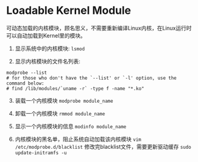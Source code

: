 # Loadable Kernel Module
可动态加载的内核模块，顾名思义，不需要重新编译Linux内核，在Linux运行时可以自动加载到Kernel里的模块。

1. 显示系统中的内核模块: 
``` lsmod ```

2. 显示内核模块的文件名列表:
```
modprobe --list
# for those who don't have the `--list' or `-l' option, use the command below:
# find /lib/modules/`uname -r` -type f -name "*.ko"
```

3. 装载一个内核模块
``` modprobe module_name ```

4. 卸载一个内核模块
``` rmmod module_name ```

5. 显示一个内核模块的信息
``` modinfo module_name ```

6. 内核模块的黑名单，阻止系统自动加载该内核模块
``` vim /etc/modprobe.d/blacklist ```
修改完blacklist文件，需要更新驱动缓存
``` sudo update-initramfs -u ```

